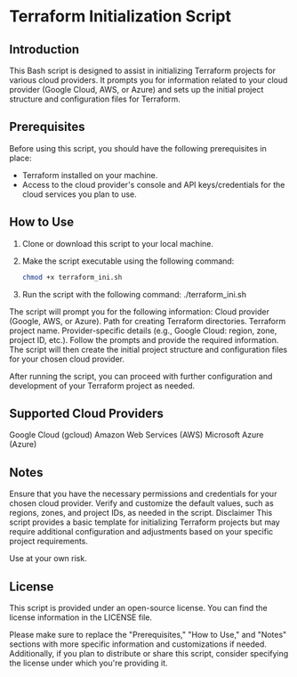 # Terraform Initialization Script

## Introduction

This Bash script is designed to assist in initializing Terraform projects for various cloud providers. It prompts you for information related to your cloud provider (Google Cloud, AWS, or Azure) and sets up the initial project structure and configuration files for Terraform.

## Prerequisites

Before using this script, you should have the following prerequisites in place:

- Terraform installed on your machine.
- Access to the cloud provider's console and API keys/credentials for the cloud services you plan to use.

## How to Use

1. Clone or download this script to your local machine.

2. Make the script executable using the following command:

   ```bash
   chmod +x terraform_ini.sh
   
3. Run the script with the following command:
./terraform_ini.sh


The script will prompt you for the following information:
Cloud provider (Google, AWS, or Azure).
Path for creating Terraform directories.
Terraform project name.
Provider-specific details (e.g., Google Cloud: region, zone, project ID, etc.).
Follow the prompts and provide the required information. The script will then create the initial project structure and configuration files for your chosen cloud provider.

After running the script, you can proceed with further configuration and development of your Terraform project as needed.

## Supported Cloud Providers
Google Cloud (gcloud)
Amazon Web Services (AWS)
Microsoft Azure (Azure)

## Notes
Ensure that you have the necessary permissions and credentials for your chosen cloud provider.
Verify and customize the default values, such as regions, zones, and project IDs, as needed in the script.
Disclaimer
This script provides a basic template for initializing Terraform projects but may require additional configuration and adjustments based on your specific project requirements.

Use at your own risk.

## License
This script is provided under an open-source license. You can find the license information in the LICENSE file.

Please make sure to replace the "Prerequisites," "How to Use," and "Notes" sections with more specific information and customizations if needed. Additionally, if you plan to distribute or share this script, consider specifying the license under which you're providing it.

